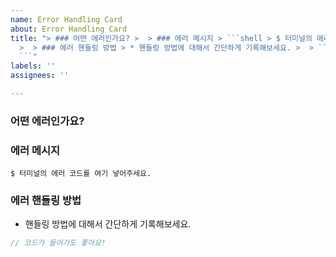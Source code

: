 ```yaml
---
name: Error Handling Card
about: Error Handling Card
title: "> ### 어떤 에러인가요? >  > ### 에러 메시지 > ```shell > $ 터미널의 에러 코드를 여기 넣어주세요. > ```
  >  > ### 에러 핸들링 방법 > * 핸들링 방법에 대해서 간단하게 기록해보세요. >  > ```js > // 코드가 들어가도 좋아요! >
  ```"
labels: ''
assignees: ''

---
```


### 어떤 에러인가요?

### 에러 메시지
```shell
$ 터미널의 에러 코드를 여기 넣어주세요.
```

### 에러 핸들링 방법
* 핸들링 방법에 대해서 간단하게 기록해보세요.

```js
// 코드가 들어가도 좋아요!
```
